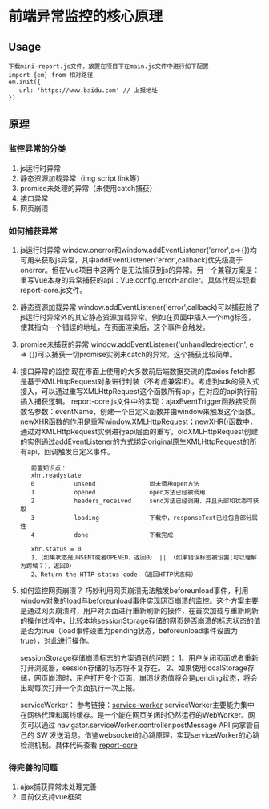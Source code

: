 # 前端异常监控的核心原理

## Usage
```
下载mini-report.js文件，放置在项目下在main.js文件中进行如下配置
import {em} from 相对路径
em.init({
   url: 'https://www.baidu.com' // 上报地址
})
```
## 原理
### 监控异常的分类
   1. js运行时异常
   2. 静态资源加载异常（img script link等）
   3. promise未处理的异常（未使用catch捕获）
   4. 接口异常
   5. 网页崩溃



### 如何捕获异常
   1. js运行时异常
      window.onerror和window.addEventListener('error',e=>{})均可用来获取js异常，其中addEventListener('error',callback)优先级高于onerror。但在Vue项目中这两个是无法捕获到js的异常。另一个兼容方案是：重写Vue本身的异常捕获的api：Vue.config.errorHandler。具体代码实现看report-core.js文件。

   2. 静态资源加载异常
      window.addEventListener('error',callback)可以捕获除了js运行时异常外的其它静态资源加载异常。例如在页面中插入一个img标签，使其指向一个错误的地址，在页面渲染后，这个事件会触发。

   3. promise未捕获的异常
      window.addEventListener('unhandledrejection', e => {})可以捕获一切promise实例未catch的异常。这个捕获比较简单。

   4. 接口异常的监控
      现在市面上使用的大多数前后端数据交流的库axios fetch都是基于XMLHttpRequest对象进行封装（不考虑兼容IE）。考虑到sdk的侵入式接入，可以通过重写XMLHttpRequest这个函数所有api，在对应的api执行前插入捕获逻辑。
      report-core.js文件中的实现：ajaxEventTrigger函数接受函数名参数：eventName，创建一个自定义函数并由window来触发这个函数。newXHR函数的作用是重写window.XMLHttpRequest；newXHR()函数中，通过对XMLHttpRequest实例进行api层面的重写，oldXMLHttpRequest创建的实例通过addEventListener的方式绑定original原生XMLHttpRequest的所有api，回调触发自定义事件。

      ```
         前置知识点：
         xhr.readystate
         0           unsend               尚未调用open方法
         1           opened               open方法已经被调用
         2           headers_received     send方法已经调用，并且头部和状态可获取
         3           loading              下载中，responseText已经包含部分属性
         4           done                 下载完成

         xhr.status = 0
         1、（如果状态是UNSENT或者OPENED，返回0） || （如果错误标签被设置(可以理解为跨域？)，返回0）
         2、Return the HTTP status code.（返回HTTP状态码）
      ```
   
   5. 如何监控网页崩溃？
      巧妙利用网页崩溃无法触发beforeunload事件，利用window对象的load与beforeunload事件实现网页崩溃的监控。这个方案主要是通过网页崩溃时，用户对页面进行重新刷新的操作，在首次加载与重新刷新的操作过程中，比较本地sessionStorage存储的网页是否崩溃的标志状态的值是否为true（load事件设置为pending状态，beforeunload事件设置为true），对此进行操作。
      
      sessionStorage存储崩溃标志的方案遇到的问题：
         1、用户关闭页面或者重新打开浏览器，session存储的标志将不复存在。
         2、如果使用localStorage存储，网页崩溃时，用户打开多个页面，崩溃状态值将会是pending状态，将会出现每次打开一个页面执行一次上报。
      
      serviceWorker：
         参考链接：[service-worker](https://www.cnblogs.com/dojo-lzz/p/8047336.html)
         serviceWorker主要能力集中在网络代理和离线缓存。是一个能在网页关闭时仍然运行的WebWorker。网页可以通过 navigator.serviceWorker.controller.postMessage API 向掌管自己的 SW 发送消息。借鉴websocket的心跳原理，实现serviceWorker的心跳检测机制。具体代码查看 [report-core](https://github.com/ronin0516/mini-report/blob/master/report-core.js)


### 待完善的问题
1. ajax捕获异常未处理完善
2. 目前仅支持vue框架